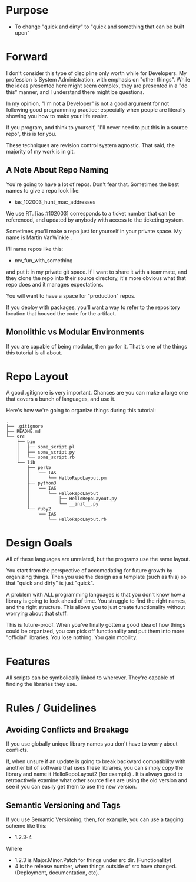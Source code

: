 # Purpose

* To change "quick and dirty" to "quick and something that can be built upon"

# Forward

I don't consider this type of discipline only worth while for Developers.
My profession is System Administration, with emphasis on "other things".
While the ideas presented here might seem complex, they are presented in a
"do this" manner, and I understand there might be questions.

In my opinion, "I'm not a Developer" is not a good argument for not following
good programming practice; especially when people are literally showing
you how to make your life easier.

If you program, and think to yourself, "I'll never need to put this in a
source repo", this is for you.

These techniques are revision control system agnostic.  That said,
the majority of my work is in git.

## A Note About Repo Naming

You're going to have a lot of repos.  Don't fear that.  Sometimes the best names to give
a repo look like:

* ias_102003_hunt_mac_addresses

We use RT.  [ias #102003] corresponds to a ticket number that can be referenced, and updated
by anybody with access to the ticketing system.

Sometimes you'll make a repo just for yourself in your private space.  My name is Martin VanWinkle .

I'll name repos like this:

* mv_fun_with_something

and put it in my private git space.  If I want to share it with a teammate, and they clone the repo
into their source directory, it's more obvious what that repo does and it manages expectations.

You will want to have a space for "production" repos.

If you deploy with packages, you'll want
a way to refer to the repository location that housed the code for the artifact.

## Monolithic vs Modular Environments

If you are capable of being modular, then go for it.  That's one of the things
this tutorial is all about.

# Repo Layout

A good .gitignore is very important.  Chances are you can make a large one that covers a bunch of
languages, and use it.

Here's how we're going to organize things during this tutorial:

```
.
├── .gitignore
├── README.md
└── src
    ├── bin
    │   ├── some_script.pl
    │   ├── some_script.py
    │   └── some_script.rb
    └── lib
        ├── perl5
        │   └── IAS
        │       └── HelloRepoLayout.pm
        ├── python3
        │   └── IAS
        │       └── HelloRepoLayout
        │           ├── HelloRepoLayout.py
        │           └── __init__.py
        └── ruby2
            └── IAS
                └── HelloRepoLayout.rb
```

# Design Goals

All of these languages are unrelated, but the programs use the same layout.

You start from the perspective of accomodating for future growth by organizing
things.  Then you use the design as a template (such as this) so that "quick and dirty"
is just "quick".

A problem with ALL programming languages is that you don't know how a library
is going to look ahead of time.  You struggle to find the right names, and
the right structure.  This allows you to just create functionality without
worrying about that stuff.

This is future-proof.  When you've finally gotten a good idea of how things
could be organized, you can pick off functionality and put them into more
"official" libraries.  You lose nothing.  You gain mobility.

# Features

All scripts can be symbolically linked to wherever.  They're capable of finding
the libraries they use.

# Rules / Guidelines

## Avoiding Conflicts and Breakage

If you use globally unique library names you don't have to worry about conflicts.

If, when unsure if an update is going to break backward compatibility with
another bit of software that uses these libraries, you can
simply copy the library and name it HelloRepoLayout2 (for example) .  It is always good to
retroactively examine what other source files are using the old version and
see if you can easily get them to use the new version.

## Semantic Versioning and Tags
If you use Semantic Versioning, then, for example, you can use a tagging scheme like this:

* 1.2.3-4

Where

* 1.2.3 is Major.Minor.Patch for things under src dir. (Functionality)
* 4 is the release number, when things outside of src have changed. (Deployment,
documentation, etc).


